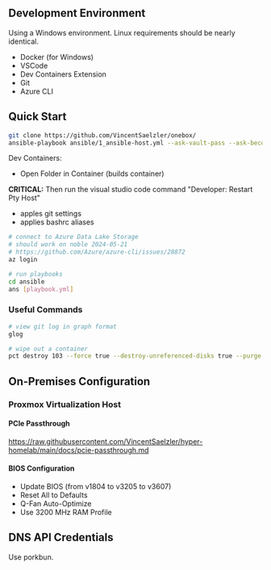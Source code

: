 ## Development Environment
Using a Windows environment. Linux requirements should be nearly identical.
- Docker (for Windows)
- VSCode
- Dev Containers Extension
- Git
- Azure CLI

## Quick Start
```sh
git clone https://github.com/VincentSaelzler/onebox/
ansible-playbook ansible/1_ansible-host.yml --ask-vault-pass --ask-become-pass
```
Dev Containers:
- Open Folder in Container (builds container)

**CRITICAL:** Then run the visual studio code command "Developer: Restart Pty Host"
  - apples git settings
  - applies bashrc aliases

```sh
# connect to Azure Data Lake Storage
# should work on noble 2024-05-21
# https://github.com/Azure/azure-cli/issues/28872
az login

# run playbooks
cd ansible
ans [playbook.yml]
```
### Useful Commands
```sh
# view git log in graph format
glog

# wipe out a container
pct destroy 103 --force true --destroy-unreferenced-disks true --purge true
```



## On-Premises Configuration

### Proxmox Virtualization Host
#### PCIe Passthrough
https://raw.githubusercontent.com/VincentSaelzler/hyper-homelab/main/docs/pcie-passthrough.md

#### BIOS Configuration
- Update BIOS (from v1804 to v3205 to v3607)
- Reset All to Defaults
- Q-Fan Auto-Optimize
- Use 3200 MHz RAM Profile





## DNS API Credentials
Use porkbun.